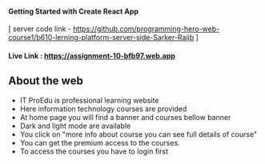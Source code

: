 #### Getting Started with Create React App
[ server code link - https://github.com/programming-hero-web-course1/b610-lerning-platform-server-side-Sarker-Rajib ]

#### Live Link : https://assignment-10-bfb97.web.app

## About the web
* IT ProEdu is professional learning website
* Here information technology courses are provided
* At home page you will find a banner and courses bellow banner
* Dark and light mode are available
* You click on "more info about course you can see full details of course"
* You can get the premium access to the courses.
* To access the courses you have to login first